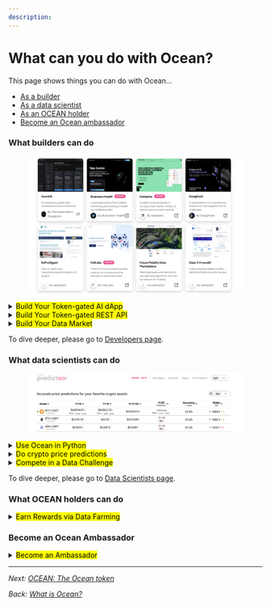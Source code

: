 ```yaml
---
description: 
---
```


# What can you do with Ocean?

This page shows things you can do with Ocean...
- [As a builder](#what-builders-can-do)
- [As a data scientist](#what-data-scientists-can-do)
- [As an OCEAN holder](#what-ocean-holders-can-do)
- [Become an Ocean ambassador](#become-an-ocean-ambassador)

### What builders can do

<figure><img src="../.gitbook/assets/general/dapps.png" alt=""></figure>

<details>

<summary><mark style="color:black;">Build Your Token-gated AI dApp</mark></summary>

Monetize by making your dApp token-gated. Users no longer have to use credit cards or manage OAuth credentials. Rather, they buy & spend ERC20 datatokens to access your dApp content.

Go further yet: rather than storing user profile data on your centralized server -- which exposes you to liability --  have it on-chain encrypted by the user's wallet, and just-in-time decrypt for the app.

</details>


<details>

<summary><mark style="color:black;">Build Your Token-gated REST API</mark></summary>

Focus on the backend: make a Web3-native REST API. Like the token-gated dApps, consumers of the REST API buy access with crypto, not credit cards.

</details>


<details>

<summary><mark style="color:black;">Build Your Data Market</mark></summary>

Build a decentralized data marketplace by [forking Ocean Market code](../developers/build-a-marketplace/) to quickly get something good, or by building up from Ocean components for a more custom look.

</details>

To dive deeper, please go to [Developers page](../developers/README.md).



### What data scientists can do

<div align="center">
<figure><img src="../.gitbook/assets/predictoor/predictoor_ui_crop.png"></figure>
</div>

<details>

<summary><mark style="color:black;">Use Ocean in Python</mark></summary>

The **[ocean.py](../data-scientists/ocean.py/README.md)** library is built for the key environment of data scientists: Python. Use it to earn $ from your data, share your data, get more data from others, and see provenance of data usage.

</details>


<details>

<summary><mark style="color:black;">Do crypto price predictions</mark></summary>

With [Ocean Predictoor](../predictoor/README.md), you submit predictions for the future price of BTC, ETH etc, and earn. The more accurate your predictions, the more $ you can earn.

</details>


<details>

<summary><mark style="color:black;">Compete in a Data Challenge</mark></summary>

Ocean regularly offer [data science challenges](../data-scientists/join-a-data-challenge) on real-world problems. Showcase your skills, and earn $ prizes.

</details>

To dive deeper, please go to [Data Scientists page](../data-scientists/README.md).


### What OCEAN holders can do

<details>

<summary><mark style="color:black;">Earn Rewards via Data Farming</mark></summary>

Ocean's [Data Farming](../data-farming/README.md) incentives program enables OCEAN holders to earn by locking OCEAN, and curating data.

</details>

### Become an Ocean Ambassador


<details>
<summary><mark style="color:black;">Become an Ambassador</mark></summary>

As an ambassador, you are an advocate for the protocol, promoting its vision and mission. By sharing your knowledge and enthusiasm, you can educate others about the benefits of Ocean Protocol, inspiring them to join the ecosystem. As part of a global community of like-minded individuals, you gain access to exclusive resources, networking opportunities, and collaborations that further enhance your expertise in the data economy. Of course, the Ocean Protocol Ambassador Program rewards contributors with weekly bounties and discretionary grants for growing the Ocean Protocol communtiy worldwide.

Follow the steps below to become an ambassador:

To become a member of the Ambassador Program, follow these steps: 
1. Join Ocean Protocol's [Discord](https://discord.com/invite/TnXjkR5) server
2. Join the Discord channel called #treasure-hunter. 
3. Access the application form: "[Apply](https://discord.com/channels/612953348487905282/1133478278531911790) to use this channel."
4. Answer the questions in the application form. 
5. Once you've completed the application process, you can start earning experience points (XP) by actively engaging in discussions on various topics related to the Ocean Protocol.
</details>


----

_Next: [OCEAN: The Ocean token](ocean-token.md)_

_Back: [What is Ocean?](what-is-ocean.md)_
